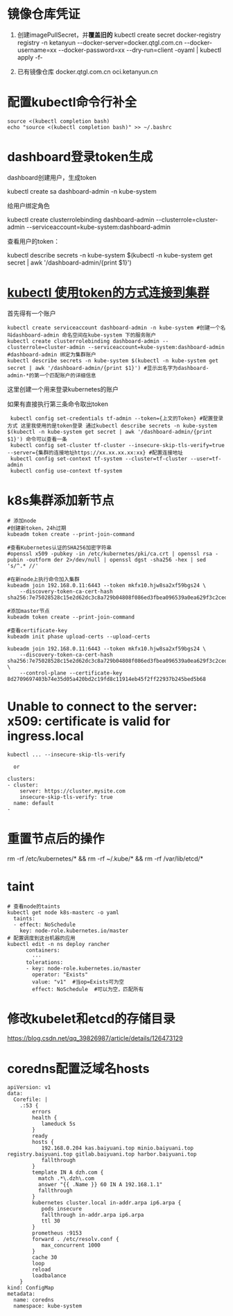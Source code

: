 # 镜像仓库凭证
1. 创建imagePullSecret，并**覆盖旧的**
kubectl create secret docker-registry registry -n ketanyun --docker-server=docker.qtgl.com.cn --docker-username=xx --docker-password=xx --dry-run=client -oyaml | kubectl apply -f-

2. 已有镜像仓库
docker.qtgl.com.cn 
oci.ketanyun.cn



# 配置kubectl命令行补全

```
source <(kubectl completion bash)
echo "source <(kubectl completion bash)" >> ~/.bashrc
```


# dashboard登录token生成
dashboard创建用户，生成token

kubectl create sa dashboard-admin -n kube-system

给用户绑定角色

kubectl create clusterrolebinding dashboard-admin --clusterrole=cluster-admin --serviceaccount=kube-system:dashboard-admin

查看用户的token：

kubectl describe secrets -n kube-system $(kubectl -n kube-system get secret | awk '/dashboard-admin/{print $1}')







# [kubectl 使用token的方式连接到集群](https://www.cnblogs.com/AnAng/p/12056963.html)

首先得有一个账户

```
kubectl create serviceaccount dashboard-admin -n kube-system #创建一个名叫dashboard-admin 命名空间在kube-system 下的服务账户
kubectl create clusterrolebinding dashboard-admin --clusterrole=cluster-admin --serviceaccount=kube-system:dashboard-admin #dashboard-admin 绑定为集群账户
kubectl describe secrets -n kube-system $(kubectl -n kube-system get secret | awk '/dashboard-admin/{print $1}') #显示出名字为dashboard-admin-*的第一个匹配账户的详细信息
```

这里创建一个用来登录kubernetes的账户 

如果有直接执行第三条命令取出token

```
 kubectl config set-credentials tf-admin --token={上文的Token} #配置登录方式 这里我使用的是token登录 通过kubectl describe secrets -n kube-system $(kubectl -n kube-system get secret | awk '/dashboard-admin/{print $1}') 命令可以查看一条
 kubectl config set-cluster tf-cluster --insecure-skip-tls-verify=true --server={集群的连接地址https://xx.xx.xx.xx:xx} #配置连接地址
 kubectl config set-context tf-system --cluster=tf-cluster --user=tf-admin 
 kubectl config use-context tf-system  
```





# k8s集群添加新节点

```shell
# 添加node
#创建新token，24h过期
kubeadm token create --print-join-command

#查看Kubernetes认证的SHA256加密字符串
#openssl x509 -pubkey -in /etc/kubernetes/pki/ca.crt | openssl rsa -pubin -outform der 2>/dev/null | openssl dgst -sha256 -hex | sed 's/^.* //'

#在新node上执行命令加入集群
kubeadm join 192.168.0.11:6443 --token mkfx10.hjw8sa2xf59bgs24 \
    --discovery-token-ca-cert-hash sha256:7e75028528c15e2d62dc3c8a729b04808f086ed3fbea096539a0ea629f3c2ced
```

```shell
#添加master节点
kubeadm token create --print-join-command

#查看certificate-key
kubeadm init phase upload-certs --upload-certs

kubeadm join 192.168.0.11:6443 --token mkfx10.hjw8sa2xf59bgs24 \
    --discovery-token-ca-cert-hash sha256:7e75028528c15e2d62dc3c8a729b04808f086ed3fbea096539a0ea629f3c2ced \
    --control-plane --certificate-key 8d2709697403b74e35d05a420bd2c19fd8c11914eb45f2ff22937b245bed5b68
```



# Unable to connect to the server: x509: certificate is valid for ingress.local
```shell
kubectl ... --insecure-skip-tls-verify

  or
  
clusters:
- cluster:
    server: https://cluster.mysite.com
    insecure-skip-tls-verify: true
  name: default
- 
```

# 重置节点后的操作

rm -rf /etc/kubernetes/* && rm -rf ~/.kube/* && rm -rf /var/lib/etcd/*



# taint

```shell
# 查看node的taints
kubectl get node k8s-masterc -o yaml
  taints:
  - effect: NoSchedule
    key: node-role.kubernetes.io/master
# 配置调度到这台机器的应用
kubectl edit -n ns deploy rancher
      containers:
        ···
      tolerations:
      - key: node-role.kubernetes.io/master
        operator: "Exists"   
        value: "v1"  #当op=Exists可为空
        effect: NoSchedule  #可以为空，匹配所有

```



# 修改kubelet和etcd的存储目录
https://blog.csdn.net/qq_39826987/article/details/126473129

# coredns配置泛域名hosts

```shell
apiVersion: v1
data:
  Corefile: |
    .:53 {
        errors
        health {
           lameduck 5s
        }
        ready
        hosts {
           192.168.0.204 kas.baiyuani.top minio.baiyuani.top registry.baiyuani.top gitlab.baiyuani.top harbor.baiyuani.top
           fallthrough
        }
        template IN A dzh.com {
          match .*\.dzh\.com
          answer "{{ .Name }} 60 IN A 192.168.1.1"
          fallthrough
        }
        kubernetes cluster.local in-addr.arpa ip6.arpa {
           pods insecure
           fallthrough in-addr.arpa ip6.arpa
           ttl 30
        }
        prometheus :9153
        forward . /etc/resolv.conf {
           max_concurrent 1000
        }
        cache 30
        loop
        reload
        loadbalance
    }
kind: ConfigMap
metadata:
  name: coredns
  namespace: kube-system
```